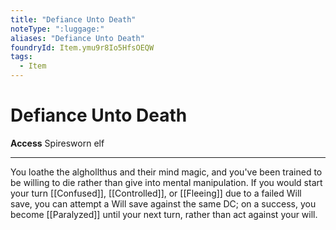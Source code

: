 ```yaml
---
title: "Defiance Unto Death"
noteType: ":luggage:"
aliases: "Defiance Unto Death"
foundryId: Item.ymu9r8Io5HfsOEQW
tags:
  - Item
---
```


# Defiance Unto Death

**Access** Spiresworn elf

* * *

You loathe the alghollthus and their mind magic, and you've been trained to be willing to die rather than give into mental manipulation. If you would start your turn [[Confused]], [[Controlled]], or [[Fleeing]] due to a failed Will save, you can attempt a Will save against the same DC; on a success, you become [[Paralyzed]] until your next turn, rather than act against your will.
